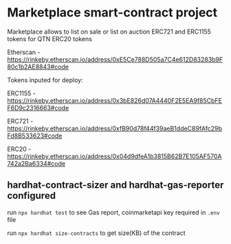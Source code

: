 # Marketplace smart-contract project
Marketplace allows to list on sale or list on auction ERC721 and ERC1155 tokens for QTN ERC20 tokens

Etherscan - https://rinkeby.etherscan.io/address/0xE5Ce788D505a7C4e612D83283b9F80c1b2AE8843#code

Tokens inputed for deploy:

ERC1155 - https://rinkeby.etherscan.io/address/0x3bE826d07A4440F2E5EA9f85CbFEF6D9c2316663#code

ERC721 - https://rinkeby.etherscan.io/address/0xfB90d78f44f39aeB1ddeC89fAfc29bFd8B533623#code

ERC20 - https://rinkeby.etherscan.io/address/0x04d9dfeA1b3815B62B7E105AF570A742a2Ba6334#code

## hardhat-contract-sizer and hardhat-gas-reporter configured
run ```npx hardhat test``` to see Gas report, coinmarketapi key required in ```.env``` file

run ```npx hardhat size-contracts``` to get size(KB) of the contract